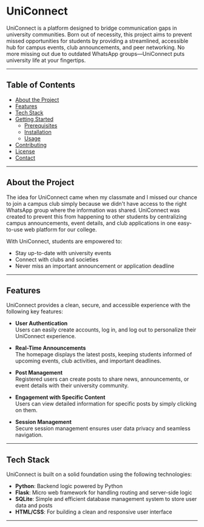 # UniConnect

UniConnect is a platform designed to bridge communication gaps in university communities. Born out of necessity, this project aims to prevent missed opportunities for students by providing a streamlined, accessible hub for campus events, club announcements, and peer networking. No more missing out due to outdated WhatsApp groups—UniConnect puts university life at your fingertips.


---

## Table of Contents
- [About the Project](#about-the-project)
- [Features](#features)
- [Tech Stack](#tech-stack)
- [Getting Started](#getting-started)
  - [Prerequisites](#prerequisites)
  - [Installation](#installation)
  - [Usage](#usage)
- [Contributing](#contributing)
- [License](#license)
- [Contact](#contact)

---

## About the Project

The idea for UniConnect came when my classmate and I missed our chance to join a campus club simply because we didn't have access to the right WhatsApp group where the information was shared. UniConnect was created to prevent this from happening to other students by centralizing campus announcements, event details, and club applications in one easy-to-use web platform for our college.

With UniConnect, students are empowered to:
- Stay up-to-date with university events
- Connect with clubs and societies
- Never miss an important announcement or application deadline

---

## Features

UniConnect provides a clean, secure, and accessible experience with the following key features:

- **User Authentication**  
  Users can easily create accounts, log in, and log out to personalize their UniConnect experience.

- **Real-Time Announcements**  
  The homepage displays the latest posts, keeping students informed of upcoming events, club activities, and important deadlines.

- **Post Management**  
  Registered users can create posts to share news, announcements, or event details with their university community.

- **Engagement with Specific Content**  
  Users can view detailed information for specific posts by simply clicking on them.

- **Session Management**  
  Secure session management ensures user data privacy and seamless navigation.

---

## Tech Stack

UniConnect is built on a solid foundation using the following technologies:

- **Python**: Backend logic powered by Python
- **Flask**: Micro web framework for handling routing and server-side logic
- **SQLite**: Simple and efficient database management system to store user data and posts
- **HTML/CSS**: For building a clean and responsive user interface

---
